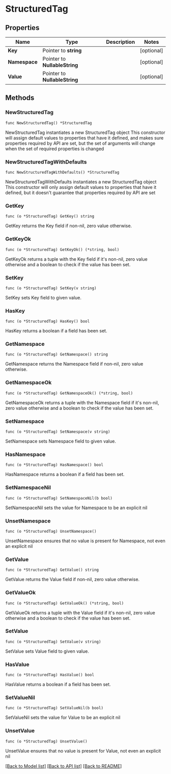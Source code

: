 # StructuredTag

## Properties

Name | Type | Description | Notes
------------ | ------------- | ------------- | -------------
**Key** | Pointer to **string** |  | [optional] 
**Namespace** | Pointer to **NullableString** |  | [optional] 
**Value** | Pointer to **NullableString** |  | [optional] 

## Methods

### NewStructuredTag

`func NewStructuredTag() *StructuredTag`

NewStructuredTag instantiates a new StructuredTag object
This constructor will assign default values to properties that have it defined,
and makes sure properties required by API are set, but the set of arguments
will change when the set of required properties is changed

### NewStructuredTagWithDefaults

`func NewStructuredTagWithDefaults() *StructuredTag`

NewStructuredTagWithDefaults instantiates a new StructuredTag object
This constructor will only assign default values to properties that have it defined,
but it doesn't guarantee that properties required by API are set

### GetKey

`func (o *StructuredTag) GetKey() string`

GetKey returns the Key field if non-nil, zero value otherwise.

### GetKeyOk

`func (o *StructuredTag) GetKeyOk() (*string, bool)`

GetKeyOk returns a tuple with the Key field if it's non-nil, zero value otherwise
and a boolean to check if the value has been set.

### SetKey

`func (o *StructuredTag) SetKey(v string)`

SetKey sets Key field to given value.

### HasKey

`func (o *StructuredTag) HasKey() bool`

HasKey returns a boolean if a field has been set.

### GetNamespace

`func (o *StructuredTag) GetNamespace() string`

GetNamespace returns the Namespace field if non-nil, zero value otherwise.

### GetNamespaceOk

`func (o *StructuredTag) GetNamespaceOk() (*string, bool)`

GetNamespaceOk returns a tuple with the Namespace field if it's non-nil, zero value otherwise
and a boolean to check if the value has been set.

### SetNamespace

`func (o *StructuredTag) SetNamespace(v string)`

SetNamespace sets Namespace field to given value.

### HasNamespace

`func (o *StructuredTag) HasNamespace() bool`

HasNamespace returns a boolean if a field has been set.

### SetNamespaceNil

`func (o *StructuredTag) SetNamespaceNil(b bool)`

 SetNamespaceNil sets the value for Namespace to be an explicit nil

### UnsetNamespace
`func (o *StructuredTag) UnsetNamespace()`

UnsetNamespace ensures that no value is present for Namespace, not even an explicit nil
### GetValue

`func (o *StructuredTag) GetValue() string`

GetValue returns the Value field if non-nil, zero value otherwise.

### GetValueOk

`func (o *StructuredTag) GetValueOk() (*string, bool)`

GetValueOk returns a tuple with the Value field if it's non-nil, zero value otherwise
and a boolean to check if the value has been set.

### SetValue

`func (o *StructuredTag) SetValue(v string)`

SetValue sets Value field to given value.

### HasValue

`func (o *StructuredTag) HasValue() bool`

HasValue returns a boolean if a field has been set.

### SetValueNil

`func (o *StructuredTag) SetValueNil(b bool)`

 SetValueNil sets the value for Value to be an explicit nil

### UnsetValue
`func (o *StructuredTag) UnsetValue()`

UnsetValue ensures that no value is present for Value, not even an explicit nil

[[Back to Model list]](../README.md#documentation-for-models) [[Back to API list]](../README.md#documentation-for-api-endpoints) [[Back to README]](../README.md)


